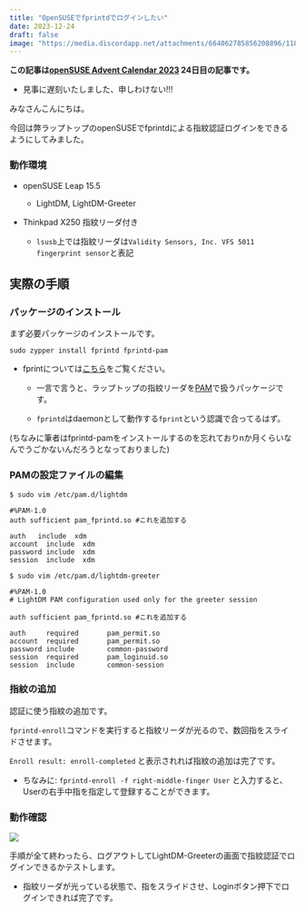 ```yaml
---
title: "OpenSUSEでfprintdでログインしたい"
date: 2023-12-24
draft: false
image: "https://media.discordapp.net/attachments/664062785856208896/1185226801618890872/IMG_20231215_232619.jpg?ex=658ed779&is=657c6279&hm=201a326c663f459395838e46f3b46b9c4e5e5a95256faaf0d23e26b983e15f70&=&format=webp&width=719&height=405"
---
```


**この記事は[openSUSE Advent Calendar 2023](https://adventar.org/calendars/9615) 24日目の記事です。**

- 見事に遅刻いたしました、申しわけない!!!

みなさんこんにちは。

今回は弊ラップトップのopenSUSEでfprintdによる指紋認証ログインをできるようにしてみました。

### 動作環境

- openSUSE Leap 15.5

  - LightDM, LightDM-Greeter

- Thinkpad X250 指紋リーダ付き

  - ```lsusb```上では指紋リーダは```Validity Sensors, Inc. VFS 5011 fingerprint sensor```と表記

## 実際の手順


### パッケージのインストール

まず必要パッケージのインストールです。

```sudo zypper install fprintd fprintd-pam``` 

- fprintについては[こちら](https://wiki.archlinux.jp/index.php/Fprint)をご覧ください。

  - 一言で言うと、ラップトップの指紋リーダを[PAM](https://wiki.archlinux.jp/index.php/PAM)で扱うパッケージです。

  - ```fprintd```はdaemonとして動作する```fprint```という認識で合ってるはず。

(ちなみに筆者はfprintd-pamをインストールするのを忘れておりnか月くらいなんでうごかないんだろうとなっておりました)

### PAMの設定ファイルの編集
```config
$ sudo vim /etc/pam.d/lightdm

#%PAM-1.0
auth sufficient pam_fprintd.so #これを追加する

auth   include  xdm
account  include  xdm
password include  xdm
session  include  xdm
```

```config:
$ sudo vim /etc/pam.d/lightdm-greeter

#%PAM-1.0
# LightDM PAM configuration used only for the greeter session

auth sufficient pam_fprintd.so #これを追加する

auth     required       pam_permit.so
account  required       pam_permit.so
password include        common-password
session  required       pam_loginuid.so
session  include        common-session

```

### 指紋の追加

認証に使う指紋の追加です。

```fprintd-enroll```コマンドを実行すると指紋リーダが光るので、数回指をスライドさせます。

```Enroll result: enroll-completed``` と表示されれば指紋の追加は完了です。

- ちなみに: ```fprintd-enroll -f right-middle-finger User``` と入力すると、Userの右手中指を指定して登録することができます。

### 動作確認

![](https://media.discordapp.net/attachments/664062785856208896/1185226801618890872/IMG_20231215_232619.jpg?ex=658ed779&is=657c6279&hm=201a326c663f459395838e46f3b46b9c4e5e5a95256faaf0d23e26b983e15f70&=&format=webp&width=719&height=405)

手順が全て終わったら、ログアウトしてLightDM-Greeterの画面で指紋認証でログインできるかテストします。

- 指紋リーダが光っている状態で、指をスライドさせ、Loginボタン押下でログインできれば完了です。
